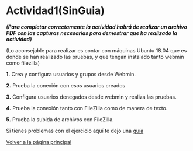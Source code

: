 # Actividad1(SinGuia)

***(Para completar correctamente la actividad habrá de realizar un archivo PDF con las capturas necesarias para demostrar que ha realizado la actividad)***

(Lo aconsejable para realizar es contar con máquinas Ubuntu 18.04 que es donde se han realizado las pruebas, y que tengan instalado tanto webmin como filezilla)

**1.** Crea y configura usuarios y grupos desde Webmin.

**2.** Prueba la conexión con esos usuarios creados

**3.** Configura usuarios denegados desde webmin y realiza las pruebas.

**4.** Prueba la conexión tanto con FileZilla como de manera de texto.

**5.** Prueba la subida de archivos con FileZilla.

Si tienes problemas con el ejercicio aquí te dejo una [guía](https://github.com/amcamiguel/FTP2/blob/master/ActividadUsuarios.md)

[Volver a la página principal](INDICE.md)

